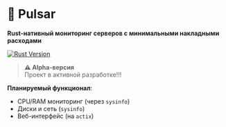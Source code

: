# 🚀 Pulsar 
**Rust-нативный мониторинг серверов с минимальными накладными расходами**  

[![Rust Version](https://img.shields.io/badge/rustc-1.70+-blue.svg)](https://releases.rs/docs/1.70.0)

> **⚠️ Alpha-версия**  
> Проект в активной разработке!!! 

**Планируемый функционал**:
- CPU/RAM мониторинг (через `sysinfo`)
- Диски и сеть (`sysinfo`)
- Веб-интерфейс (на `actix`)
